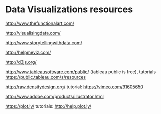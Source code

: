 # Data Visualizations resources

http://www.thefunctionalart.com/

http://visualisingdata.com/

http://www.storytellingwithdata.com/

http://helpmeviz.com/

http://d3js.org/

http://www.tableausoftware.com/public/ (tableau public is free), tutorials https://public.tableau.com/s/resources

http://raw.densitydesign.org/ tutorial: https://vimeo.com/91605650

http://www.adobe.com/products/illustrator.html

https://plot.ly/ tutorials: http://help.plot.ly/
